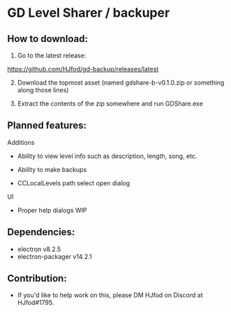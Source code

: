 # GD Level Sharer / backuper

## How to download:

1. Go to the latest release:

https://github.com/HJfod/gd-backup/releases/latest

2. Download the topmost asset (named gdshare-b-v0.1.0.zip or something along those lines)

3. Extract the contents of the zip somewhere and run GDShare.exe

## Planned features:

Additions

 * Ability to view level info such as description, length, song, etc.

 * Ability to make backups

 * CCLocalLevels path select open dialog

UI

 * Proper help dialogs WIP

## Dependencies:

 * electron v8.2.5
 * electron-packager v14.2.1

## Contribution:

 * If you'd like to help work on this, please DM HJfod on Discord at HJfod#1795.
